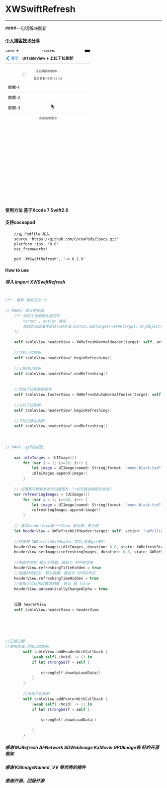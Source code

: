 # XWSwiftRefresh
---
####一句话解决刷新
#### [个人博客技术分享](http://www.jianshu.com/users/538cc0206202/latest_articles)

![](https://raw.githubusercontent.com/boyXiong/raw/master/picture/XWSwiftRefresh/displayHowToUser.gif)

#### 使用方法 基于Xcode 7 Swift2.0
#### 支持cocoapod 
```
	//在 Podfile 写入
    source 'https://github.com/CocoaPods/Specs.git'
	platform :ios, '8.0'
	use_frameworks!

	pod 'XWSwiftRefresh', '~> 0.1.9'
```
#### How to use

##### 导入 import XWSwiftRefresh

```Swift

/**  最新 使用方法 */

// MARK: 默认的视图
    /** 添加上拉刷新头部控件  
        target , action 类似
        按钮的点击事件后执行的方法 button.addTarget(<#T##target: AnyObject?##AnyObject?#>, action: <#T##Selector#>, forControlEvents: <#T##UIControlEvents#>)
    */
        
    self.tableView.headerView = XWRefreshNormalHeader(target: self, action: "upPullLoadData")

    //立刻上拉刷新
    self.tableView.headerView?.beginRefreshing()

    //上拉停止刷新
    self.tableView.headerView?.endRefreshing()


    //添加下拉刷新的控件
    self.tableView.footerView = XWRefreshAutoNormalFooter(target: self, action: "downPlullLoadData")

    //立刻下拉刷新
    self.tableView.headerView?.beginRefreshing()

    //下拉拉停止刷新
    self.tableView.headerView?.endRefreshing()



// MARK: gif的视图

    var idleImages = [UIImage]()
        for (var i = 1; i<=20; i++) {
            let image = UIImage(named: String(format: "mono-black-%zd", i))
            idleImages.append(image!)
        }

    // 设置即将刷新状态的动画图片（一松开就会刷新的状态）
    var refreshingImages = [UIImage]()
        for (var i = 1; i<=20; i++) {
            let image = UIImage(named: String(format: "mono-black-%zd", i))
            refreshingImages.append(image!)
        }

    // 其实headerView是一个View 拿出来，更合理
    let headerView = XWRefreshGifHeader(target: self, action: "upPullLoadData")

    //这里是 XWRefreshGifHeader 类型,就是gif图片
    headerView.setImages(idleImages, duration: 0.8, state: XWRefreshState.Idle)
    headerView.setImages(refreshingImages, duration: 0.8, state: XWRefreshState.Refreshing)

    //隐藏状态栏 默认不隐藏，就显示 用户的状态
    headerView.refreshingTitleHidden = true
    //隐藏时间状态  默认隐藏，就显示 时间的状态
    headerView.refreshingTimeHidden = true
    //根据上拉比例设置透明度  默认 是 false
    headerView.automaticallyChangeAlpha = true

       
    设置 headerView
    self.tableView.headerView = headerView





//已经过期
//使用方法,添加上拉刷新
        self.tableView.addHeaderWithCallback {
            [weak self] (Void) -> () in
            if let strongSelf = self {
                
                strongSelf.downUpLoadData()
            }
        }
        
        //添加下拉刷新
        self.tableView.addFooterWithCallback {
            [weak self] (Void) -> () in
            if let strongSelf = self {
                
                strongSelf.downLoadData()
                
            }
        }

```

##### 感谢 MJRefresh AFNetwork SDWebImage KxMovie GPUImage等 好的开源框架
##### 感谢 KSImageNamed ,VV 等优秀的插件
##### 感谢开源，回报开源
